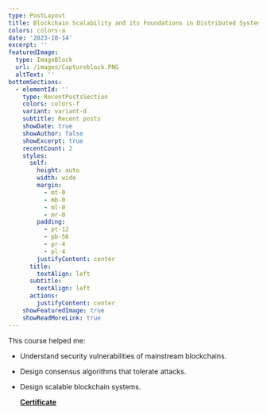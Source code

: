 ```yaml
---
type: PostLayout
title: Blockchain Scalability and its Foundations in Distributed Systems
colors: colors-a
date: '2023-10-14'
excerpt: ''
featuredImage:
  type: ImageBlock
  url: /images/Captureblock.PNG
  altText: ''
bottomSections:
  - elementId: ''
    type: RecentPostsSection
    colors: colors-f
    variant: variant-d
    subtitle: Recent posts
    showDate: true
    showAuthor: false
    showExcerpt: true
    recentCount: 2
    styles:
      self:
        height: auto
        width: wide
        margin:
          - mt-0
          - mb-0
          - ml-0
          - mr-0
        padding:
          - pt-12
          - pb-56
          - pr-4
          - pl-4
        justifyContent: center
      title:
        textAlign: left
      subtitle:
        textAlign: left
      actions:
        justifyContent: center
    showFeaturedImage: true
    showReadMoreLink: true
---
```

This course helped me:

*   Understand security vulnerabilities of mainstream blockchains. 

*   Design consensus algorithms that tolerate attacks.

*   Design scalable blockchain systems.

    [**Certificate**](https://www.coursera.org/account/accomplishments/verify/XVB9ZRS6VDXE?utm_source=link\&utm_medium=certificate\&utm_content=cert_image\&utm_campaign=pdf_header_button\&utm_product=course)

